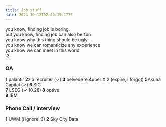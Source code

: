 ```yaml
---
title: Job stuff 
date: 2024-10-12T02:40:15.177Z
---
```








you know, finding job is boring.  
but you know, finding job can also be fun  
you know why this thing should be ugly  
you know we can romanticize any experience  
you know we can meet in this world  
:3

### OA
**1** palantir 
**2**zip recruiter (✓)
**3** belvedere
**4**uber X 2 (expire, i forgot)
**5**Akuna Capital  (✓) 
**6** SIG  
**7** LSEG  (✓ 10.28)
**8** optive  
**9** IBM


  
### Phone Call / interview
**1** UWM (i ignore :3)
**2** Sky City Data